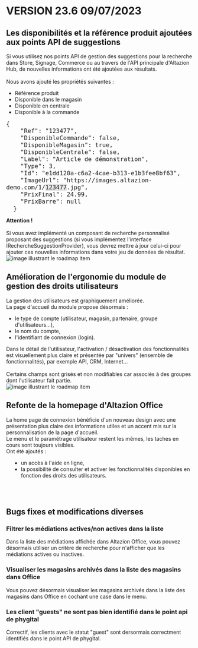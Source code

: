 <div class='releaseNotesVersion'>
<div class='titreEtDate'><h1>VERSION 23.6 <span class='date-release'>09/07/2023</span></h1></div>
<div class='releasesImportantes'>
<!-- item 15482 -->
<div class='roadmapItem'>
<div class='titre'><h2>Les disponibilités et la référence produit ajoutées aux points API de suggestions</h2></div>
<div class='description'><div>Si vous utilisez nos points API de gestion des suggestions pour la recherche dans Store, Signage, Commerce ou au travers de l'API principale d'Altazion Hub, de nouvelles informations ont été ajoutées aux résultats. </div><div><br> </div><div>Nous avons ajouté les propriétés suivantes : </div><div><ul><li>Référence produit </li><li>Disponible dans le magasin </li><li>Disponible en centrale </li><li>Disponible à la commande </li> </ul> </div><pre><code><div><span style="font-size:medium;display:inline !important;">{
&nbsp; &nbsp; &quot;Ref&quot;: &quot;123477&quot;,
&nbsp; &nbsp; &quot;DisponibleCommande&quot;: false,
&nbsp; &nbsp; &quot;DisponibleMagasin&quot;: true,
&nbsp; &nbsp; &quot;DisponibleCentrale&quot;: false,
&nbsp; &nbsp; &quot;Label&quot;: &quot;Article de démonstration&quot;,
&nbsp; &nbsp; &quot;Type&quot;: 3,
&nbsp; &nbsp; &quot;Id&quot;: &quot;e1dd120a-c6a2-4cae-b313-e1b3fee8bf63&quot;,
&nbsp; &nbsp; &quot;ImageUrl&quot;: &quot;https://images.altazion-demo.com/1/<span style="font-size:medium;background-color:rgb(229, 229, 229);display:inline !important;">123477</span>.jpg&quot;,
&nbsp; &nbsp; &quot;PrixFinal&quot;: 24.99,
&nbsp; &nbsp; &quot;PrixBarre&quot;: null
&nbsp; }</span> </div></code></pre><div><b>Attention !</b> </div><div><br> </div><div> Si vous avez implémenté un composant de recherche personnalisé proposant des suggestions (si vous implémentez l'interface IRechercheSuggestionProvider), vous devrez mettre à jour celui-ci pour ajouter ces nouvelles informations dans votre jeu de données de résultat.&nbsp; </div></div>
</div>
<!-- item 16722 -->
<div class='roadmapItem'>
<div class='image'><img src='https://aide.altazion.com/fr-fr/ressources/roadmap/droits-utilisateurs.jpg' alt='image illustrant le roadmap item' /></div>
<div class='titre'><h2>Amélioration de l'ergonomie du module de gestion des droits utilisateurs</h2></div>
<div class='description'><div><span style="display:inline !important;">La gestion des utilisateurs est graphiquement améliorée.&nbsp;</span><br style="box-sizing:border-box;"> </div><div> </div><div> </div><div> </div><div><span style="display:inline !important;">La page d'accueil du module propose désormais :</span> </div><div><ul><li><span style="display:inline !important;">le type de compte (utilisateur, magasin, partenaire, groupe d'utilisateurs...),&nbsp;</span> </li><li><span style="display:inline !important;">le nom du compte,</span> </li><li><span style="display:inline !important;">l'identifiant de connexion (login).&nbsp;</span> </li> </ul> </div><div><span style="display:inline !important;">Dans le détail de l'utilisateur, l'activation / désactivation des fonctionnalités est visuellement plus claire et présentée par &quot;univers&quot; (ensemble de fonctionnalités), par exemple API, CRM, Internet...</span> </div><div><br> </div><div>Certains champs sont grisés et non modifiables car associés à des groupes dont l'utilisateur fait partie. </div></div>
</div>
<!-- item 16724 -->
<div class='roadmapItem'>
<div class='image'><img src='https://aide.altazion.com/fr-fr/ressources/roadmap/altazion-office-home.jpg' alt='image illustrant le roadmap item' /></div>
<div class='titre'><h2>Refonte de la homepage d'Altazion Office</h2></div>
<div class='description'><div><div style="box-sizing:border-box;">La home page de connexion bénéficie d'un nouveau design avec une présentation plus claire des informations utiles et un accent mis sur la personnalisation de la page d'accueil.&nbsp;<br style="box-sizing:border-box;"> </div><div style="box-sizing:border-box;"> </div><div style="box-sizing:border-box;">Le menu et le paramétrage utilisateur restent les mêmes, les<span style="box-sizing:border-box;">&nbsp;taches en cours sont toujours visibles.&nbsp;</span> </div><div style="box-sizing:border-box;"><span style="box-sizing:border-box;">Ont été ajoutés :</span> </div><div style="box-sizing:border-box;"><ul style="box-sizing:border-box;padding:0px 0px 0px 40px;"><li style="box-sizing:border-box;">un accès à l'aide en ligne, </li><li style="box-sizing:border-box;">la possibilité de consulter et activer les fonctionnalités disponibles en fonction des droits des utilisateurs. </li> </ul> </div><div style="box-sizing:border-box;"><br style="box-sizing:border-box;"> </div><br> </div></div>
</div>
</div>
<h2>Bugs fixes et modifications diverses</h2>
<div class='bugsEtMod'>
<div class='correctionsOuMod'>
<div class='titre'><h3>Filtrer les médiations actives/non actives dans la liste</h3></div>
<div class='description'><div>Dans la liste des médiations affichée dans Altazion Office, vous pouvez désormais utiliser un critère de recherche pour n'afficher que les médiations actives ou inactives. </div></div>
</div>
<div class='correctionsOuMod'>
<div class='titre'><h3>Visualiser les magasins archivés dans la liste des magasins dans Office</h3></div>
<div class='description'><div>Vous pouvez désormais visualiser les magasins archivés dans la liste des magasins dans Office en cochant une case dans le menu.<br> </div><div> </div><div> </div></div>
</div>
<div class='correctionsOuMod'>
<div class='titre'><h3>Les client "guests" ne sont pas bien identifié dans le point api de phygital</h3></div>
<div class='description'><div>Correctif, les clients avec le statut &quot;guest&quot; sont dersormais correctment identifiés dans le point API de phygital. </div></div>
</div>
</div>
</div>

